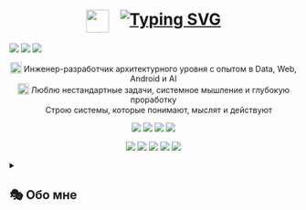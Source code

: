 <h1 align="center"><a href="https://github.com/Vkuvalin"><img src="https://raw.githubusercontent.com/JayantGoel001/JayantGoel001/refs/heads/master/GIF/Hi.gif" width="40px" hight="40px" style="vertical-align:top; margin-right:20px;"/></a><a href="https://github.com/Vkuvalin"><img src="https://readme-typing-svg.demolab.com?font=Fira+Code&weight=600&size=27&duration=2500&pause=4000&color=F73231&center=true&vCenter=true&height=40&lines=%D0%9F%D1%80%D0%B8%D0%B2%D0%B5%D1%82!+%D0%AF+-+%D0%92%D0%BB%D0%B0%D0%B4%D0%B8%D1%81%D0%BB%D0%B0%D0%B2;%D0%9F%D1%80%D0%B8%D0%B2%D0%B5%D1%82!+%D0%AF+-+What+Is+Love+" alt="Typing SVG" /></a></h1>


<p align="left">
  <a href="mailto:vkuvalin@yandex.ru"><img src="https://img.shields.io/badge/Email-vkuvalin@yandex.ru-83251d?style=flat&logo=gmail"/></a>
  <a href="https://t.me/steppz"><img src="https://img.shields.io/badge/Telegram-@Steppz-446b93?style=flat&logo=telegram"/></a>
  <a href="https://hh.ru/resume/fee09e89ff0f50086f0039ed1f424b7778634d"><img src="https://img.shields.io/badge/HH-%D0%A0%D0%B5%D0%B7%D1%8E%D0%BC%D0%B5-d40000?style=flat&logo=googlechrome&logoColor=red"/></a>
</p>

<p align="center"">
  <img src="https://www.servisten.net/assets/images/loader.gif" width="20px" hight="20px" style="vertical-align:bottom;" /> Инженер-разработчик архитектурного уровня с опытом в Data, Web, Android и AI<br/>
  <img src="https://maoninfo.ru/wp-content/uploads/2020/01/pazl.gif" width="20px" hight="20px" style="vertical-align:bottom;" /> Люблю нестандартные задачи, системное мышление и глубокую проработку<br/>
  <img src="https://raw.githubusercontent.com/JayantGoel001/JayantGoel001/refs/heads/master/GIF/Earth.gif" width="15px" hight="15px"/> Строю системы, которые понимают, мыслят и действуют
</p>


<p align="center">
  <img src="https://img.shields.io/badge/Backend-Python-3776ab?style=for-the-badge&logo=python"/>
  <img src="https://img.shields.io/badge/Android-Kotlin-6843d4?style=for-the-badge&logo=kotlin"/>
  <img src="https://img.shields.io/badge/AI-GPT-823636?style=for-the-badge&logo=OpenAI"/>
  <img src="https://img.shields.io/badge/WEB-231d1d?style=for-the-badge&logo=html5&logoColor=orange" />
</p>

<p align="center">
  <img src="https://img.shields.io/badge/🎨 SYSTEM DESIGN-00337f" />
  <img src="https://img.shields.io/badge/🕌 ARCHITECTURE-ad5b30" />
  <img src="https://img.shields.io/badge/🧩 LOGIC--FIRST-044960" />
  <img src="https://img.shields.io/badge/✍️ AI MENTOR-458344" />
  <img src="https://img.shields.io/badge/🧠 COGNITIVE-582e88" />
</p>



<details><summary><h2>🎭 Обо мне</h2></summary>
  
- В моём фокусе — проектирование решений, автоматизация, архитектура систем и ИИ.  
- Ценю ясность, структуру и глубокое понимание процессов. **Обожаю** оптимизировать и делать из хаоса архитектуру.

> Ввиду «забавного» жизненного маршрута собрал широкую горизонтальную палитру опыта.
> Сейчас ищу «пристанище» — пространство, где смогу вложить накопленные знания и нескончаемую энергию.

---
<details><summary><Strong>🧠 ПРОФЕССИОНАЛЬНЫЙ ОПЫТ</Strong></summary><br>
  
  - Успешно формировал коммуникационные, бизнес- и технические процессы, значительно повышая производительность;
  - Разрабатывал сложные enterprise-решения в ВТБ: архитектура, автоматизация;
  - В ВТБ создал ряд инструментов различного предназначения, используемых 100+ коллегами;
  - Обучался Android-разработке (Kotlin, Jetpack Compose, MVVM, Firebase и др.);
  - Создал **Analyst Machine** — адаптивную мета-когнитивную надстройку над GPT с многуровневой логикой;
  - Построил систему онбординга и обучил лично 30+ сотрудников;
  - Писал публичные статьи, создавал и поддерживал документацию и видеоинструкции;
  - И если признаться честно: с каждым днём удивляюсь себе всё больше, открывая всё новые и новые двери.

  > Мозг постоянно требует инноваций и просит что-нибудь оптимизировать — обожаю!   
  > Успел повлиять и поковыряться во всём, что попадалось в поле зрения :)

---
</details><details><summary><Strong>🛠️ ТЕХНОЛОГИИ</Strong></summary>

  - **AI & Cognitive Systems:**  
    `GPT-4`, `Prompt Engineering`, `Cognitive Architecture`, `meta-reasoning`, `logic-first design`
      
  - **Backend & Data:**  
    `Python`, `SQL`, `PostgreSQL`, `Django`, `Airflow`, `REST API`

  - **Automation & Tools:**  
    `Bash`, `PowerShell`, `AutoHotkey`, `Git`, `Swagger`, `Grafana`    

  - **Infrastructure & Environments:**  
    `Unix`, `Linux (RedHat)`, `Windows`,  `Jira`, `Confluence`

  - **Android:**  
    `Kotlin`, `Jetpack Compose`, `Android SDK`, `Android Jetpack`, `Clean Architecture`,  
    `MVVM`, `Room`, `Retrofit`, `LiveData`, `Flows`, `Firebase`, `Dagger 2`,  
    `Navigation`, `Animations`, `Services`, `Broadcast Receivers`, `Content Providers`

  - **Frontend & Web:**  
    `HTML5`, `CSS3`, `JavaScript`, `Django templates`

---
</details><details><summary><Strong>📌 ИНТЕРЕСНЫЕ ПРОЕКТЫ</Strong></summary>

  > **Стоит сказать:** до сего момента я работал в закрытых проектах и публично размещаться не мог.

  ### 🤖 [Меta Machine](https://github.com/Vkuvalin/Family-Meta-Machine)
  > Когнитивная модификация ChatGPT, построенная на принципах логики, мета-рефлексии и архитектуры мышления  

  - В основе — фреймворк мышления: маршруты взаимодействия, шаблоны рассуждений,
  контроль логики и смысловой целостности. Система адаптируется под разные типы
  задач (глубокий управляемый анализ, обучение, ресерч), поддерживает стилистические
  режимы, автоматическое форматирование и пошаговую декомпозицию.

  ### 🧠 [BrainStorm](https://github.com/Vkuvalin/BrainStorm) - Android-игра с архитектурой MVP+ и Jetpack Compose. Реплика легенды - BrainWars
  ### 🧸 [FindTheParent](https://github.com/Vkuvalin/FindTheParent) - Делал для дочки. Современная архитектура, showcase среднего уровня
  ### 🤖 [Controller for computer](https://github.com/Vkuvalin/Controller-for-computer) - Многофункциональный телеграм-контроллер ПК
  ### 🧩 [AutoHotkey](https://github.com/Vkuvalin/AutoHotkey) - Рекомендую обуздать - мощный язык для Windows
  
<a href="https://github.com/Vkuvalin?tab=repositories&amp;sort=stargazers"><img alt="All Repositories" title="All Repositories" src="https://camo.githubusercontent.com/39653bd0d1b679e5d32ca88127ba97a27307bbc7d606408b61ae521399f0979c/68747470733a2f2f637573746f6d2d69636f6e2d6261646765732e64656d6f6c61622e636f6d2f62616467652f2d436c69636b25323048657265253230466f72253230416c6c2532304d792532305265706f732d3146323232453f7374796c653d666f722d7468652d6261646765266c6f676f436f6c6f723d7768697465266c6f676f3d7265706f" data-canonical-src="https://custom-icon-badges.demolab.com/badge/-Click%20Here%20For%20All%20My%20Repos-1F222E?style=for-the-badge&amp;logoColor=white&amp;logo=repo" style="max-width: 100%;"></a>
</details>

---

<blockquote>
  <p align="left"><em> 💬 «Сильное мышление — это не скорость, а точность, ясность и независимость.»</em></p>
  <p align="center"><em> ✊ «Победа над собой — высшая форма силы.»</em></p>
  <p align="right"><em> 🏁 «Победа достаётся не силе, а решимости идти до конца.»</em></p>
</blockquote>

</details>
